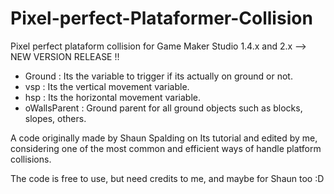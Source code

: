 # Pixel-perfect-Plataformer-Collision
Pixel perfect plataform collision for Game Maker Studio 1.4.x and 2.x
--> NEW VERSION RELEASE !!

- Ground : Its the variable to trigger if its actually on ground or not.
- vsp : Its the vertical movement variable.
- hsp : Its the horizontal movement variable.
- oWallsParent : Ground parent for all ground objects such as blocks, slopes, others.

A code originally made by Shaun Spalding on Its tutorial and edited by me, considering
one of the most common and efficient ways of handle platform collisions.

The code is free to use, but need credits to me,
and maybe for Shaun too :D
